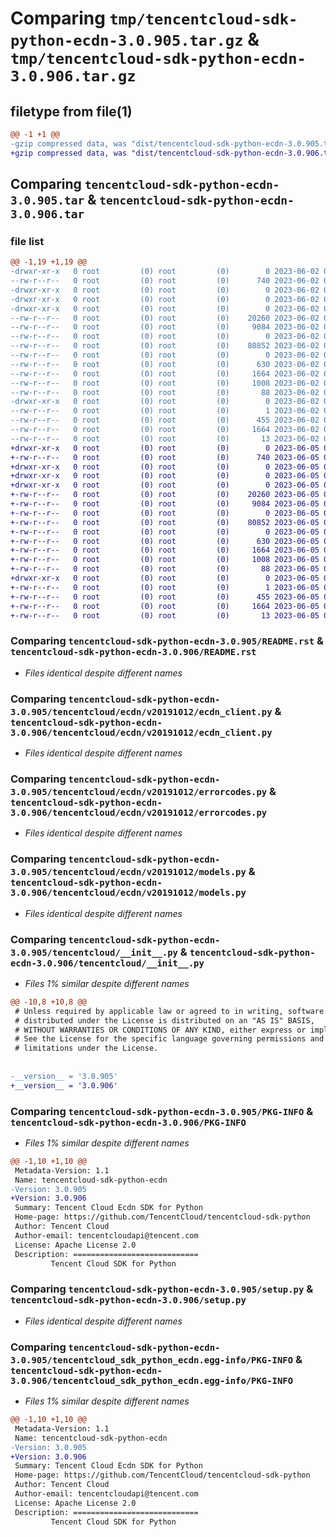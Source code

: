 # Comparing `tmp/tencentcloud-sdk-python-ecdn-3.0.905.tar.gz` & `tmp/tencentcloud-sdk-python-ecdn-3.0.906.tar.gz`

## filetype from file(1)

```diff
@@ -1 +1 @@
-gzip compressed data, was "dist/tencentcloud-sdk-python-ecdn-3.0.905.tar", last modified: Fri Jun  2 00:27:51 2023, max compression
+gzip compressed data, was "dist/tencentcloud-sdk-python-ecdn-3.0.906.tar", last modified: Mon Jun  5 00:33:54 2023, max compression
```

## Comparing `tencentcloud-sdk-python-ecdn-3.0.905.tar` & `tencentcloud-sdk-python-ecdn-3.0.906.tar`

### file list

```diff
@@ -1,19 +1,19 @@
-drwxr-xr-x   0 root         (0) root         (0)        0 2023-06-02 00:27:51.000000 tencentcloud-sdk-python-ecdn-3.0.905/
--rw-r--r--   0 root         (0) root         (0)      740 2023-06-02 00:27:51.000000 tencentcloud-sdk-python-ecdn-3.0.905/README.rst
-drwxr-xr-x   0 root         (0) root         (0)        0 2023-06-02 00:27:51.000000 tencentcloud-sdk-python-ecdn-3.0.905/tencentcloud/
-drwxr-xr-x   0 root         (0) root         (0)        0 2023-06-02 00:27:51.000000 tencentcloud-sdk-python-ecdn-3.0.905/tencentcloud/ecdn/
-drwxr-xr-x   0 root         (0) root         (0)        0 2023-06-02 00:27:51.000000 tencentcloud-sdk-python-ecdn-3.0.905/tencentcloud/ecdn/v20191012/
--rw-r--r--   0 root         (0) root         (0)    20260 2023-06-02 00:27:51.000000 tencentcloud-sdk-python-ecdn-3.0.905/tencentcloud/ecdn/v20191012/ecdn_client.py
--rw-r--r--   0 root         (0) root         (0)     9084 2023-06-02 00:27:51.000000 tencentcloud-sdk-python-ecdn-3.0.905/tencentcloud/ecdn/v20191012/errorcodes.py
--rw-r--r--   0 root         (0) root         (0)        0 2023-06-02 00:27:51.000000 tencentcloud-sdk-python-ecdn-3.0.905/tencentcloud/ecdn/v20191012/__init__.py
--rw-r--r--   0 root         (0) root         (0)    80852 2023-06-02 00:27:51.000000 tencentcloud-sdk-python-ecdn-3.0.905/tencentcloud/ecdn/v20191012/models.py
--rw-r--r--   0 root         (0) root         (0)        0 2023-06-02 00:27:51.000000 tencentcloud-sdk-python-ecdn-3.0.905/tencentcloud/ecdn/__init__.py
--rw-r--r--   0 root         (0) root         (0)      630 2023-06-02 00:27:51.000000 tencentcloud-sdk-python-ecdn-3.0.905/tencentcloud/__init__.py
--rw-r--r--   0 root         (0) root         (0)     1664 2023-06-02 00:27:51.000000 tencentcloud-sdk-python-ecdn-3.0.905/PKG-INFO
--rw-r--r--   0 root         (0) root         (0)     1008 2023-06-02 00:27:51.000000 tencentcloud-sdk-python-ecdn-3.0.905/setup.py
--rw-r--r--   0 root         (0) root         (0)       88 2023-06-02 00:27:51.000000 tencentcloud-sdk-python-ecdn-3.0.905/setup.cfg
-drwxr-xr-x   0 root         (0) root         (0)        0 2023-06-02 00:27:51.000000 tencentcloud-sdk-python-ecdn-3.0.905/tencentcloud_sdk_python_ecdn.egg-info/
--rw-r--r--   0 root         (0) root         (0)        1 2023-06-02 00:27:51.000000 tencentcloud-sdk-python-ecdn-3.0.905/tencentcloud_sdk_python_ecdn.egg-info/dependency_links.txt
--rw-r--r--   0 root         (0) root         (0)      455 2023-06-02 00:27:51.000000 tencentcloud-sdk-python-ecdn-3.0.905/tencentcloud_sdk_python_ecdn.egg-info/SOURCES.txt
--rw-r--r--   0 root         (0) root         (0)     1664 2023-06-02 00:27:51.000000 tencentcloud-sdk-python-ecdn-3.0.905/tencentcloud_sdk_python_ecdn.egg-info/PKG-INFO
--rw-r--r--   0 root         (0) root         (0)       13 2023-06-02 00:27:51.000000 tencentcloud-sdk-python-ecdn-3.0.905/tencentcloud_sdk_python_ecdn.egg-info/top_level.txt
+drwxr-xr-x   0 root         (0) root         (0)        0 2023-06-05 00:33:54.000000 tencentcloud-sdk-python-ecdn-3.0.906/
+-rw-r--r--   0 root         (0) root         (0)      740 2023-06-05 00:33:54.000000 tencentcloud-sdk-python-ecdn-3.0.906/README.rst
+drwxr-xr-x   0 root         (0) root         (0)        0 2023-06-05 00:33:54.000000 tencentcloud-sdk-python-ecdn-3.0.906/tencentcloud/
+drwxr-xr-x   0 root         (0) root         (0)        0 2023-06-05 00:33:54.000000 tencentcloud-sdk-python-ecdn-3.0.906/tencentcloud/ecdn/
+drwxr-xr-x   0 root         (0) root         (0)        0 2023-06-05 00:33:54.000000 tencentcloud-sdk-python-ecdn-3.0.906/tencentcloud/ecdn/v20191012/
+-rw-r--r--   0 root         (0) root         (0)    20260 2023-06-05 00:33:54.000000 tencentcloud-sdk-python-ecdn-3.0.906/tencentcloud/ecdn/v20191012/ecdn_client.py
+-rw-r--r--   0 root         (0) root         (0)     9084 2023-06-05 00:33:54.000000 tencentcloud-sdk-python-ecdn-3.0.906/tencentcloud/ecdn/v20191012/errorcodes.py
+-rw-r--r--   0 root         (0) root         (0)        0 2023-06-05 00:33:54.000000 tencentcloud-sdk-python-ecdn-3.0.906/tencentcloud/ecdn/v20191012/__init__.py
+-rw-r--r--   0 root         (0) root         (0)    80852 2023-06-05 00:33:54.000000 tencentcloud-sdk-python-ecdn-3.0.906/tencentcloud/ecdn/v20191012/models.py
+-rw-r--r--   0 root         (0) root         (0)        0 2023-06-05 00:33:54.000000 tencentcloud-sdk-python-ecdn-3.0.906/tencentcloud/ecdn/__init__.py
+-rw-r--r--   0 root         (0) root         (0)      630 2023-06-05 00:33:54.000000 tencentcloud-sdk-python-ecdn-3.0.906/tencentcloud/__init__.py
+-rw-r--r--   0 root         (0) root         (0)     1664 2023-06-05 00:33:54.000000 tencentcloud-sdk-python-ecdn-3.0.906/PKG-INFO
+-rw-r--r--   0 root         (0) root         (0)     1008 2023-06-05 00:33:54.000000 tencentcloud-sdk-python-ecdn-3.0.906/setup.py
+-rw-r--r--   0 root         (0) root         (0)       88 2023-06-05 00:33:54.000000 tencentcloud-sdk-python-ecdn-3.0.906/setup.cfg
+drwxr-xr-x   0 root         (0) root         (0)        0 2023-06-05 00:33:54.000000 tencentcloud-sdk-python-ecdn-3.0.906/tencentcloud_sdk_python_ecdn.egg-info/
+-rw-r--r--   0 root         (0) root         (0)        1 2023-06-05 00:33:54.000000 tencentcloud-sdk-python-ecdn-3.0.906/tencentcloud_sdk_python_ecdn.egg-info/dependency_links.txt
+-rw-r--r--   0 root         (0) root         (0)      455 2023-06-05 00:33:54.000000 tencentcloud-sdk-python-ecdn-3.0.906/tencentcloud_sdk_python_ecdn.egg-info/SOURCES.txt
+-rw-r--r--   0 root         (0) root         (0)     1664 2023-06-05 00:33:54.000000 tencentcloud-sdk-python-ecdn-3.0.906/tencentcloud_sdk_python_ecdn.egg-info/PKG-INFO
+-rw-r--r--   0 root         (0) root         (0)       13 2023-06-05 00:33:54.000000 tencentcloud-sdk-python-ecdn-3.0.906/tencentcloud_sdk_python_ecdn.egg-info/top_level.txt
```

### Comparing `tencentcloud-sdk-python-ecdn-3.0.905/README.rst` & `tencentcloud-sdk-python-ecdn-3.0.906/README.rst`

 * *Files identical despite different names*

### Comparing `tencentcloud-sdk-python-ecdn-3.0.905/tencentcloud/ecdn/v20191012/ecdn_client.py` & `tencentcloud-sdk-python-ecdn-3.0.906/tencentcloud/ecdn/v20191012/ecdn_client.py`

 * *Files identical despite different names*

### Comparing `tencentcloud-sdk-python-ecdn-3.0.905/tencentcloud/ecdn/v20191012/errorcodes.py` & `tencentcloud-sdk-python-ecdn-3.0.906/tencentcloud/ecdn/v20191012/errorcodes.py`

 * *Files identical despite different names*

### Comparing `tencentcloud-sdk-python-ecdn-3.0.905/tencentcloud/ecdn/v20191012/models.py` & `tencentcloud-sdk-python-ecdn-3.0.906/tencentcloud/ecdn/v20191012/models.py`

 * *Files identical despite different names*

### Comparing `tencentcloud-sdk-python-ecdn-3.0.905/tencentcloud/__init__.py` & `tencentcloud-sdk-python-ecdn-3.0.906/tencentcloud/__init__.py`

 * *Files 1% similar despite different names*

```diff
@@ -10,8 +10,8 @@
 # Unless required by applicable law or agreed to in writing, software
 # distributed under the License is distributed on an "AS IS" BASIS,
 # WITHOUT WARRANTIES OR CONDITIONS OF ANY KIND, either express or implied.
 # See the License for the specific language governing permissions and
 # limitations under the License.
 
 
-__version__ = '3.0.905'
+__version__ = '3.0.906'
```

### Comparing `tencentcloud-sdk-python-ecdn-3.0.905/PKG-INFO` & `tencentcloud-sdk-python-ecdn-3.0.906/PKG-INFO`

 * *Files 1% similar despite different names*

```diff
@@ -1,10 +1,10 @@
 Metadata-Version: 1.1
 Name: tencentcloud-sdk-python-ecdn
-Version: 3.0.905
+Version: 3.0.906
 Summary: Tencent Cloud Ecdn SDK for Python
 Home-page: https://github.com/TencentCloud/tencentcloud-sdk-python
 Author: Tencent Cloud
 Author-email: tencentcloudapi@tencent.com
 License: Apache License 2.0
 Description: ============================
         Tencent Cloud SDK for Python
```

### Comparing `tencentcloud-sdk-python-ecdn-3.0.905/setup.py` & `tencentcloud-sdk-python-ecdn-3.0.906/setup.py`

 * *Files identical despite different names*

### Comparing `tencentcloud-sdk-python-ecdn-3.0.905/tencentcloud_sdk_python_ecdn.egg-info/PKG-INFO` & `tencentcloud-sdk-python-ecdn-3.0.906/tencentcloud_sdk_python_ecdn.egg-info/PKG-INFO`

 * *Files 1% similar despite different names*

```diff
@@ -1,10 +1,10 @@
 Metadata-Version: 1.1
 Name: tencentcloud-sdk-python-ecdn
-Version: 3.0.905
+Version: 3.0.906
 Summary: Tencent Cloud Ecdn SDK for Python
 Home-page: https://github.com/TencentCloud/tencentcloud-sdk-python
 Author: Tencent Cloud
 Author-email: tencentcloudapi@tencent.com
 License: Apache License 2.0
 Description: ============================
         Tencent Cloud SDK for Python
```

